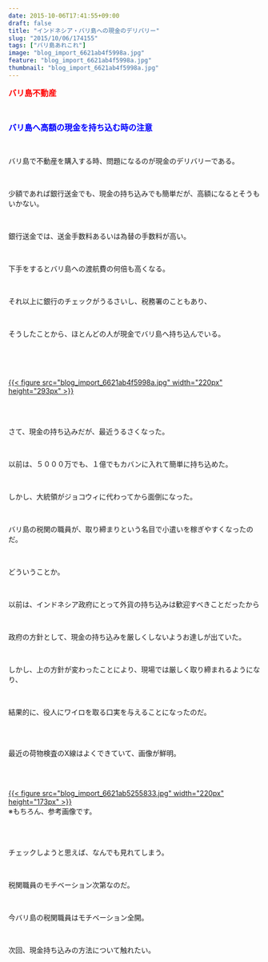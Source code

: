 ```yaml
---
date: 2015-10-06T17:41:55+09:00
draft: false
title: "インドネシア・バリ島への現金のデリバリー"
slug: "2015/10/06/174155"
tags: ["バリ島あれこれ"]
image: "blog_import_6621ab4f5998a.jpg"
feature: "blog_import_6621ab4f5998a.jpg"
thumbnail: "blog_import_6621ab4f5998a.jpg"
---
```

<p><font color="#ff0000" size="3"><strong>バリ島不動産</strong></font></p><br/><p><font color="#0000ff" size="3"><strong>バリ島へ高額の現金を持ち込む時の注意</strong></font></p><br/><p>バリ島で不動産を購入する時、問題になるのが現金のデリバリーである。</p><br/><p>少額であれば銀行送金でも、現金の持ち込みでも簡単だが、高額になるとそうもいかない。</p><br/><p>銀行送金では、送金手数料あるいは為替の手数料が高い。</p><br/><p>下手をするとバリ島への渡航費の何倍も高くなる。</p><br/><p>それ以上に銀行のチェックがうるさいし、税務署のこともあり、</p><br/><p>そうしたことから、ほとんどの人が現金でバリ島へ持ち込んでいる。</p><br/><p><br/><a href="o0778061413446137170.jpg"></a><br/><a href="blog_import_6621ab50cc681.jpg">{{< figure src="blog_import_6621ab4f5998a.jpg" width="220px" height="293px" >}}</a><br/><br/></p><br/><p>さて、現金の持ち込みだが、最近うるさくなった。</p><br/><p>以前は、５０００万でも、１億でもカバンに入れて簡単に持ち込めた。</p><br/><p>しかし、大統領がジョコウィに代わってから面倒になった。</p><br/><p>バリ島の税関の職員が、取り締まりという名目で小遣いを稼ぎやすくなったのだ。</p><br/><p>どういうことか。</p><br/><p>以前は、インドネシア政府にとって外貨の持ち込みは歓迎すべきことだったから</p><br/><p>政府の方針として、現金の持ち込みを厳しくしないようお達しが出ていた。</p><br/><p>しかし、上の方針が変わったことにより、現場では厳しく取り締まれるようになり、</p><br/><p>結果的に、役人にワイロを取る口実を与えることになったのだ。</p><br/><br/><p>最近の荷物検査のX線はよくできていて、画像が鮮明。</p><br/><p><br/><a href="blog_import_6621ab53d06ef.jpg">{{< figure src="blog_import_6621ab5255833.jpg" width="220px" height="173px" >}}</a><br/>※もちろん、参考画像です。</p><br/><br/><p>チェックしようと思えば、なんでも見れてしまう。</p><br/><p>税関職員のモチベーション次第なのだ。</p><br/><p>今バリ島の税関職員はモチベーション全開。</p><br/><p>次回、現金持ち込みの方法について触れたい。</p><br/><br/><br/><br/><br/>

